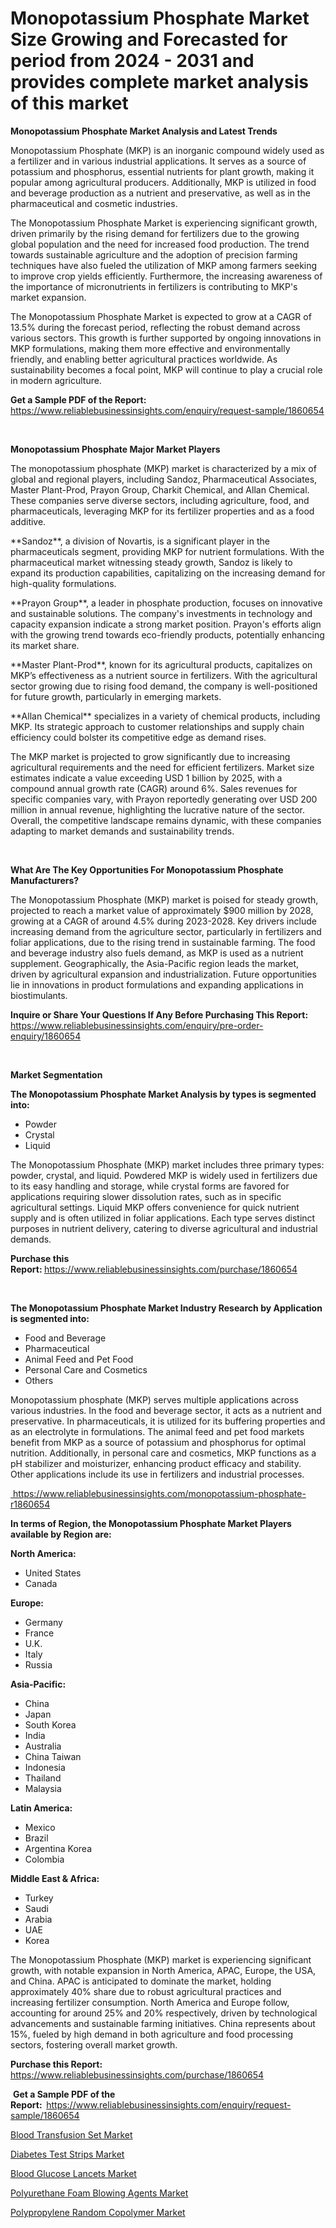 <p><h1>Monopotassium Phosphate Market Size Growing and Forecasted for period from 2024 - 2031 and provides complete market analysis of this market</h1></p><p><strong>Monopotassium Phosphate Market Analysis and Latest Trends</strong></p>
<p><p>Monopotassium Phosphate (MKP) is an inorganic compound widely used as a fertilizer and in various industrial applications. It serves as a source of potassium and phosphorus, essential nutrients for plant growth, making it popular among agricultural producers. Additionally, MKP is utilized in food and beverage production as a nutrient and preservative, as well as in the pharmaceutical and cosmetic industries.</p><p>The Monopotassium Phosphate Market is experiencing significant growth, driven primarily by the rising demand for fertilizers due to the growing global population and the need for increased food production. The trend towards sustainable agriculture and the adoption of precision farming techniques have also fueled the utilization of MKP among farmers seeking to improve crop yields efficiently. Furthermore, the increasing awareness of the importance of micronutrients in fertilizers is contributing to MKP's market expansion.</p><p>The Monopotassium Phosphate Market is expected to grow at a CAGR of 13.5% during the forecast period, reflecting the robust demand across various sectors. This growth is further supported by ongoing innovations in MKP formulations, making them more effective and environmentally friendly, and enabling better agricultural practices worldwide. As sustainability becomes a focal point, MKP will continue to play a crucial role in modern agriculture.</p></p>
<p><strong>Get a Sample PDF of the Report:&nbsp;</strong> <a href="https://www.reliablebusinessinsights.com/enquiry/request-sample/1860654?utm_campaign=48&utm_medium=2&utm_source=Github&utm_content=ia&utm_term=07112024&utm_id=monopotassium-phosphate">https://www.reliablebusinessinsights.com/enquiry/request-sample/1860654</a></p>
<p>&nbsp;</p>
<p><strong>Monopotassium Phosphate Major Market Players</strong></p>
<p><p>The monopotassium phosphate (MKP) market is characterized by a mix of global and regional players, including Sandoz, Pharmaceutical Associates, Master Plant-Prod, Prayon Group, Charkit Chemical, and Allan Chemical. These companies serve diverse sectors, including agriculture, food, and pharmaceuticals, leveraging MKP for its fertilizer properties and as a food additive.</p><p>**Sandoz**, a division of Novartis, is a significant player in the pharmaceuticals segment, providing MKP for nutrient formulations. With the pharmaceutical market witnessing steady growth, Sandoz is likely to expand its production capabilities, capitalizing on the increasing demand for high-quality formulations.</p><p>**Prayon Group**, a leader in phosphate production, focuses on innovative and sustainable solutions. The company's investments in technology and capacity expansion indicate a strong market position. Prayon's efforts align with the growing trend towards eco-friendly products, potentially enhancing its market share.</p><p>**Master Plant-Prod**, known for its agricultural products, capitalizes on MKP’s effectiveness as a nutrient source in fertilizers. With the agricultural sector growing due to rising food demand, the company is well-positioned for future growth, particularly in emerging markets.</p><p>**Allan Chemical** specializes in a variety of chemical products, including MKP. Its strategic approach to customer relationships and supply chain efficiency could bolster its competitive edge as demand rises.</p><p>The MKP market is projected to grow significantly due to increasing agricultural requirements and the need for efficient fertilizers. Market size estimates indicate a value exceeding USD 1 billion by 2025, with a compound annual growth rate (CAGR) around 6%. Sales revenues for specific companies vary, with Prayon reportedly generating over USD 200 million in annual revenue, highlighting the lucrative nature of the sector. Overall, the competitive landscape remains dynamic, with these companies adapting to market demands and sustainability trends.</p></p>
<p>&nbsp;</p>
<p><strong>What Are The Key Opportunities For Monopotassium Phosphate Manufacturers?</strong></p>
<p><p>The Monopotassium Phosphate (MKP) market is poised for steady growth, projected to reach a market value of approximately $900 million by 2028, growing at a CAGR of around 4.5% during 2023-2028. Key drivers include increasing demand from the agriculture sector, particularly in fertilizers and foliar applications, due to the rising trend in sustainable farming. The food and beverage industry also fuels demand, as MKP is used as a nutrient supplement. Geographically, the Asia-Pacific region leads the market, driven by agricultural expansion and industrialization. Future opportunities lie in innovations in product formulations and expanding applications in biostimulants.</p></p>
<p><strong>Inquire or Share Your Questions If Any Before Purchasing This Report:</strong> <a href="https://www.reliablebusinessinsights.com/enquiry/pre-order-enquiry/1860654?utm_campaign=48&utm_medium=2&utm_source=Github&utm_content=ia&utm_term=07112024&utm_id=monopotassium-phosphate">https://www.reliablebusinessinsights.com/enquiry/pre-order-enquiry/1860654</a></p>
<p>&nbsp;</p>
<p><strong>Market Segmentation</strong></p>
<p><strong>The Monopotassium Phosphate Market Analysis by types is segmented into:</strong></p>
<p><ul><li>Powder</li><li>Crystal</li><li>Liquid</li></ul></p>
<p><p>The Monopotassium Phosphate (MKP) market includes three primary types: powder, crystal, and liquid. Powdered MKP is widely used in fertilizers due to its easy handling and storage, while crystal forms are favored for applications requiring slower dissolution rates, such as in specific agricultural settings. Liquid MKP offers convenience for quick nutrient supply and is often utilized in foliar applications. Each type serves distinct purposes in nutrient delivery, catering to diverse agricultural and industrial demands.</p></p>
<p><strong>Purchase this Report:&nbsp;</strong><a href="https://www.reliablebusinessinsights.com/purchase/1860654?utm_campaign=48&utm_medium=2&utm_source=Github&utm_content=ia&utm_term=07112024&utm_id=monopotassium-phosphate">https://www.reliablebusinessinsights.com/purchase/1860654</a></p>
<p>&nbsp;</p>
<p><strong>The Monopotassium Phosphate Market Industry Research by Application is segmented into:</strong></p>
<p><ul><li>Food and Beverage</li><li>Pharmaceutical</li><li>Animal Feed and Pet Food</li><li>Personal Care and Cosmetics</li><li>Others</li></ul></p>
<p><p>Monopotassium phosphate (MKP) serves multiple applications across various industries. In the food and beverage sector, it acts as a nutrient and preservative. In pharmaceuticals, it is utilized for its buffering properties and as an electrolyte in formulations. The animal feed and pet food markets benefit from MKP as a source of potassium and phosphorus for optimal nutrition. Additionally, in personal care and cosmetics, MKP functions as a pH stabilizer and moisturizer, enhancing product efficacy and stability. Other applications include its use in fertilizers and industrial processes.</p></p>
<p><a href="https://www.reliablebusinessinsights.com/monopotassium-phosphate-r1860654?utm_campaign=48&utm_medium=2&utm_source=Github&utm_content=ia&utm_term=07112024&utm_id=monopotassium-phosphate">&nbsp;https://www.reliablebusinessinsights.com/monopotassium-phosphate-r1860654</a></p>
<p><strong>In terms of Region, the Monopotassium Phosphate Market Players available by Region are:</strong></p>
<p>
    <p> <strong> North America: </strong>
        <ul>
            <li>United States</li>
            <li>Canada</li>
        </ul>
        </p> 
    <p> <strong> Europe: </strong>
        <ul>
            <li>Germany</li>
            <li>France</li>
            <li>U.K.</li>
            <li>Italy</li>
            <li>Russia</li>
        </ul>
        </p> 
    <p> <strong> Asia-Pacific: </strong>
        <ul>
            <li>China</li>
            <li>Japan</li>
            <li>South Korea</li>
            <li>India</li>
            <li>Australia</li>
            <li>China Taiwan</li>
            <li>Indonesia</li>
            <li>Thailand</li>
            <li>Malaysia</li>
        </ul>
        </p> 
    <p> <strong> Latin America: </strong>
        <ul>
            <li>Mexico</li>
            <li>Brazil</li>
            <li>Argentina Korea</li>
            <li>Colombia</li>
        </ul>
        </p> 
    <p> <strong> Middle East & Africa: </strong>
        <ul>
            <li>Turkey</li>
            <li>Saudi</li>
            <li>Arabia</li>
            <li>UAE</li>
            <li>Korea</li>
        </ul>
    </p>
    </p>
<p><p>The Monopotassium Phosphate (MKP) market is experiencing significant growth, with notable expansion in North America, APAC, Europe, the USA, and China. APAC is anticipated to dominate the market, holding approximately 40% share due to robust agricultural practices and increasing fertilizer consumption. North America and Europe follow, accounting for around 25% and 20% respectively, driven by technological advancements and sustainable farming initiatives. China represents about 15%, fueled by high demand in both agriculture and food processing sectors, fostering overall market growth.</p></p>
<p><strong>Purchase this Report: </strong><a href="https://www.reliablebusinessinsights.com/purchase/1860654?utm_campaign=48&utm_medium=2&utm_source=Github&utm_content=ia&utm_term=07112024&utm_id=monopotassium-phosphate">https://www.reliablebusinessinsights.com/purchase/1860654</a></p>
<p>&nbsp;<strong>Get a Sample PDF of the Report:&nbsp;&nbsp;</strong><a href="https://www.reliablebusinessinsights.com/enquiry/request-sample/1860654?utm_campaign=48&utm_medium=2&utm_source=Github&utm_content=ia&utm_term=07112024&utm_id=monopotassium-phosphate">https://www.reliablebusinessinsights.com/enquiry/request-sample/1860654</a></p>
<p><strong></strong></p>
<p><p><a href="https://issuu.com/reportprime-2/docs/blood-transfusion-set-market-size-2_9914bf72d59b53?utm_campaign=48&utm_medium=2&utm_source=Github&utm_content=ia&utm_term=07112024&utm_id=monopotassium-phosphate">Blood Transfusion Set Market</a></p><p><a href="https://issuu.com/reportprime-2/docs/diabetes-test-strips-market-size-20_1492042eea9678?utm_campaign=48&utm_medium=2&utm_source=Github&utm_content=ia&utm_term=07112024&utm_id=monopotassium-phosphate">Diabetes Test Strips Market</a></p><p><a href="https://issuu.com/reportprime-2/docs/blood-glucose-lancets-market-size-2_0d51bb31a9a607?utm_campaign=48&utm_medium=2&utm_source=Github&utm_content=ia&utm_term=07112024&utm_id=monopotassium-phosphate">Blood Glucose Lancets Market</a></p><p><a href="https://github.com/Armeladukagjini693/Market-Research-Report-List-1/blob/main/polyurethane-foam-blowing-agents-market.md?utm_campaign=48&utm_medium=2&utm_source=Github&utm_content=ia&utm_term=07112024&utm_id=monopotassium-phosphate">Polyurethane Foam Blowing Agents Market</a></p><p><a href="https://github.com/WayneHopkins413/Market-Research-Report-List-1/blob/main/polypropylene-random-copolymer-market.md?utm_campaign=48&utm_medium=2&utm_source=Github&utm_content=ia&utm_term=07112024&utm_id=monopotassium-phosphate">Polypropylene Random Copolymer Market</a></p></p>